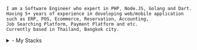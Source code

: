 
```
I am a Software Engineer who expert in PHP, Node.JS, Golang and Dart. 
Having 5+ years of experience in developing web/mobile application 
such as ERP, POS, Ecommerce, Reservation, Accounting, 
Job Searching Platform, Payment Platform and etc. 
Currently based in Thailand, Bangkok city.
```

<details>
  <summary>- My Stacks</summary>
  - ABCD
  - EFG
<details>

### My Stacks
-----

![My Stacks](https://skillicons.dev/icons?i=php,laravel,nodejs,ts,js,react,vue,flutter,dart,mysql,postgres,redis,workers,tailwind,git,figma,nuxtjs,cloudflare,docker,mongodb,aws)


<details>
  <summary><h3>My Experiences</h3></summary>
  
  #### Software Engineer @ `OPN Payments`
  ```js
  Manage/develop plugins and sdk for Opn Payments gateway 
  such as (wordpress, magento, shopify, php-sdk, node-sdk. etc...)
  ```

  #### Software Engineer @ `DevelopNow`
  ```js
  Develop softwares for clients using node.js and php.
  ```

  #### Full Stack Developer @ `Proptexx`
  ```js
  Collaborate in developing Real-Estate plaform.
  ```

  #### Full Stack Developer @ `Befeni`
  ```js
  Collaborate in developing production system.
  ```

  #### Junior PHP developer @ `TR Cloud`
  ```js
  Collaborate in developing accounting, production system.
  ```

  #### Production Supervisor @ `Royal Interpack`
  ```js
  Manage production line and supervise the team.
  ```
</details>
